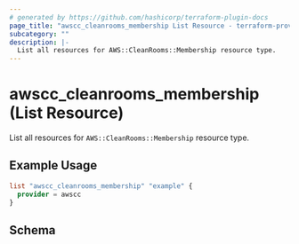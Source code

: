 ```yaml
---
# generated by https://github.com/hashicorp/terraform-plugin-docs
page_title: "awscc_cleanrooms_membership List Resource - terraform-provider-awscc"
subcategory: ""
description: |-
  List all resources for AWS::CleanRooms::Membership resource type.
---
```


# awscc_cleanrooms_membership (List Resource)

List all resources for `AWS::CleanRooms::Membership` resource type.

## Example Usage

```terraform
list "awscc_cleanrooms_membership" "example" {
  provider = awscc
}
```

<!-- schema generated by tfplugindocs -->
## Schema
